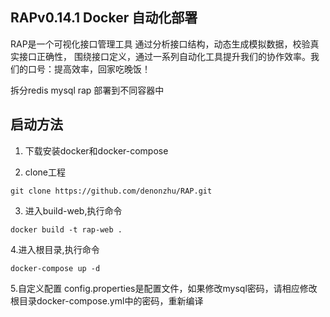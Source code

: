 RAPv0.14.1 Docker 自动化部署
-----------
RAP是一个可视化接口管理工具 通过分析接口结构，动态生成模拟数据，校验真实接口正确性， 围绕接口定义，通过一系列自动化工具提升我们的协作效率。我们的口号：提高效率，回家吃晚饭！

拆分redis mysql rap 部署到不同容器中

## 启动方法

1. 下载安装docker和docker-compose

2. clone工程
```
git clone https://github.com/denonzhu/RAP.git
```

3. 进入build-web,执行命令

```
docker build -t rap-web .
```

4.进入根目录,执行命令
```
docker-compose up -d
```

5.自定义配置
config.properties是配置文件，如果修改mysql密码，请相应修改根目录docker-compose.yml中的密码，重新编译
